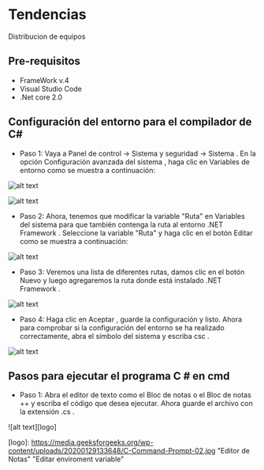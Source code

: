 # Tendencias
Distribucion de equipos
## Pre-requisitos

 * FrameWork v.4
 * Visual Studio Code
 * .Net core 2.0

## Configuración del entorno para el compilador de C#
 
 * Paso 1: Vaya a Panel de control -> Sistema y seguridad -> Sistema . En la opción Configuración avanzada del sistema , haga clic en Variables de entorno como se muestra a continuación:


![alt text](https://media.geeksforgeeks.org/wp-content/uploads/20200121161603/System-Setting.jpg "Panel de control -> Sistema y seguridad -> Sistema")

![alt text](https://media.geeksforgeeks.org/wp-content/uploads/20200121161557/Environment-variable-setup-01.jpg "Enviroment variable")

* Paso 2: Ahora, tenemos que modificar la variable "Ruta" en Variables del sistema para que también contenga la ruta al entorno .NET Framework . Seleccione la variable "Ruta" y haga clic en el botón Editar como se muestra a continuación:

![alt text](https://media.geeksforgeeks.org/wp-content/uploads/20200121164500/Environment-variable-setup-02-1.jpg "Enviroment variable")

* Paso 3: Veremos una lista de diferentes rutas, damos clic en el botón Nuevo y luego agregaremos la ruta donde está instalado .NET Framework .

![alt text](https://media.geeksforgeeks.org/wp-content/uploads/20200129133525/C-Command-Prompt-Environment-Setup.jpg "Enviroment variable")

 * Paso 4: Haga clic en Aceptar , guarde la configuración y listo. Ahora para comprobar si la configuración del entorno se ha realizado correctamente, abra el símbolo del sistema y escriba csc .


![alt text](https://media.geeksforgeeks.org/wp-content/uploads/20200129133648/C-Command-Prompt-02.jpg "Enviroment variable")

## Pasos para ejecutar el programa C # en cmd

* Paso 1: Abra el editor de texto como el Bloc de notas o el Bloc de notas ++ y escriba el código que desea ejecutar. Ahora guarde el archivo con la extensión .cs .

 ![alt text][logo]

[logo]: https://media.geeksforgeeks.org/wp-content/uploads/20200129133648/C-Command-Prompt-02.jpg "Editor de Notas" "Editar enviroment variable"
